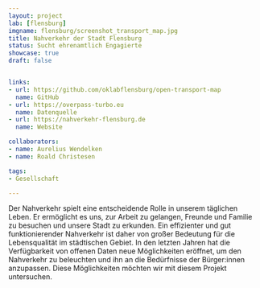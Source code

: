 ```yaml
---
layout: project
lab: [flensburg]
imgname: flensburg/screenshot_transport_map.jpg
title: Nahverkehr der Stadt Flensburg
status: Sucht ehrenamtlich Engagierte
showcase: true
draft: false


links:
- url: https://github.com/oklabflensburg/open-transport-map
  name: GitHub
- url: https://overpass-turbo.eu
  name: Datenquelle
- url: https://nahverkehr-flensburg.de
  name: Website

collaborators:
- name: Aurelius Wendelken
- name: Roald Christesen

tags:
- Gesellschaft

---
```


Der Nahverkehr spielt eine entscheidende Rolle in unserem täglichen Leben. Er ermöglicht es uns, zur Arbeit zu gelangen, Freunde und Familie zu besuchen und unsere Stadt zu erkunden. Ein effizienter und gut funktionierender Nahverkehr ist daher von großer Bedeutung für die Lebensqualität im städtischen Gebiet. In den letzten Jahren hat die Verfügbarkeit von offenen Daten neue Möglichkeiten eröffnet, um den Nahverkehr zu beleuchten und ihn an die Bedürfnisse der Bürger:innen anzupassen. Diese Möglichkeiten möchten wir mit diesem Projekt untersuchen.
